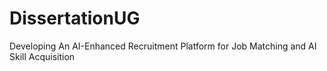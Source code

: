 # DissertationUG
Developing An AI-Enhanced Recruitment Platform for  Job Matching and AI Skill Acquisition
